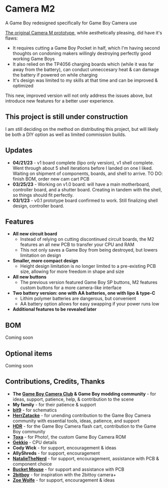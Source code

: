 # Camera M2
A Game Boy redesigned specifically for Game Boy Camera use

[The original Camera M prototype](https://gameboycamera.com/#camera-m), while aesthetically pleasing, did have it's flaws:
* It requires cutting a Game Boy Pocket in half, which I'm having second thoughts on condoning makers willingly destroying perfectly good working Game Boys
* It also relied on the TP4056 charging boards which (while it was far away from the battery), can conduct unneccesary heat & can damage the battery if powered on while charging
* It's design was limited to my skills at that time and can be improved & optimized

This new, improved version will not only address the issues above, but introduce new features for a better user experience.

## This project is still under construction
I am still deciding on the method on distributing this project, but will likely be both a DIY option as well as limited commission builds.

## Updates
* **04/21/23** - v1 board complete (lipo only version), v1 shell complete. Went through about 5 shell iterations before I landed on one I liked. Waiting on shipment of components, boards, and shell to arrive. TO DO: finish BOM, order new cam cart PCB
* **03/25/23** - Working on v1.0 board: will have a main motherboard, controller board, and a shutter board. Creating in tandem with the shell, so things should fit perfectly.
* **03/1/23** - v0.1 prototype board confirmed to work. Still finalizing shell design, controller board.

## Features
* **All new circuit board**
  * Instead of relying on cutting discontinued circuit boards, the M2 features an all new PCB to transfer your CPU and RAM
  * This not only saves a Game Boy from being destroyed, but lowers limitation on design
* **Smaller, more compact design**
  * Height design limitation is no longer limited to a pre-existing PCB size, allowing for more freedom in shape and size
* **All new buttons**
  * The previous version featured Game Boy SP buttons, M2 features custom buttons for a more camera-like interface
* **Two battery version: one with AA batteries, one with lipo & type-C**
  * Lithim polymer batteries are dangerous, but convenient
  * AA battery option allows for easy swapping if your power runs low
* **Additional features to be revealed later**

## BOM
Coming soon

## Optional items
Coming soon

## Contributions, Credits, Thanks
* **The [Game Boy Camera Club](https://discord.gg/C7WFJHG) & Game Boy modding community** - for ideas, support, patience, help, & contribution to the scene
* **My family** - for their patience & support
* **[bit9](https://chipmusic.org/forums/post/215957/#p215957)** - for schematics
* **[HerrZatacke](https://github.com/HerrZatacke)** - for unending contribution to the Game Boy Camera community with essential tools, ideas, patience, and support
* **[HDR](https://github.com/HDR)** - for the Game Boy Camera flash cart, contribution to the Game Boy community
* **[Toxa](https://github.com/untoxa)** - for Photo!, the custom Game Boy Camera ROM 
* **[Gekkio](https://github.com/Gekkio)** - CPU details
* **Cody Wick** - for support, encouragement & ideas
* **AllyShreds** - for support, encouragement
* **[NatalieTheNerd](https://github.com/nataliethenerd)** - for support, encouragement, assistance with PCB & component choice
* **[Bucket Mouse](https://mousebitelabs.com/)** - for support and assistance with PCB
* **[2bitboy](https://2bittoy.carrd.co/)** - for inspiration with the 2bittoy camera+
* **[Zoe Wolfe](https://zoewolfe.gay/)** - for support, encouragement & ideas
